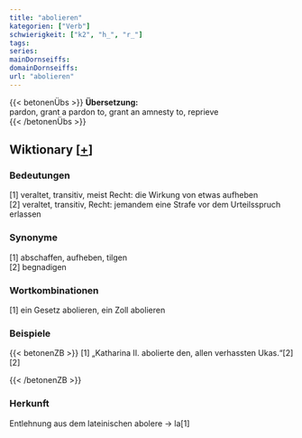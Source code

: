 ```yaml
---
title: "abolieren"
kategorien: ["Verb"]
schwierigkeit: ["k2", "h_", "r_"]
tags:
series:
mainDornseiffs:
domainDornseiffs:
url: "abolieren"
---
```


{{< betonenÜbs >}}
**Übersetzung:**  
pardon, grant a pardon to, grant an amnesty to, reprieve  
{{< /betonenÜbs >}}

## Wiktionary [[+](https://de.wiktionary.org/wiki/abolieren)]

### Bedeutungen
[1] veraltet, transitiv, meist Recht: die Wirkung von etwas aufheben  
[2] veraltet, transitiv, Recht: jemandem eine Strafe vor dem Urteilsspruch erlassen  

### Synonyme
[1] abschaffen, aufheben, tilgen  
[2] begnadigen  

### Wortkombinationen
[1] ein Gesetz abolieren, ein Zoll abolieren  

### Beispiele
{{< betonenZB >}}
[1] „Katharina II. abolierte den, allen verhassten Ukas.“[2]  
[2]  

{{< /betonenZB >}}
### Herkunft
Entlehnung aus dem lateinischen abolere → la[1]  



